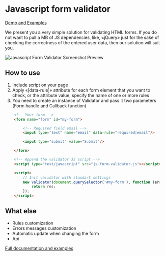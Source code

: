 Javascript form validator
==============

[Demo and Examples](https://via-profit.github.io/js-form-validator/)

We present you a very simple solution for validating HTML forms. If you do not want to pull a MB of JS dependencies, like, «jQuery» just for the sake of checking the correctness of the entered user data, then our solution will suit you.

![Javascript Form Validator Screenshot Preview](https://raw.githubusercontent.com/Via-profit/js-form-validator/master/assets/img/form-validator-preview.png)

How to use
------------

1. Include script on your page
2. Apply «[data-rule]» attribute for each form element that you want to check, or the attribute value, specify the name of one or more rules
3. You need to create an instance of Validator and pass it two parameters (Form handle and Callback function)

```html    
	<!-- Your form -->
	<form name="form" id="my-form">

		<!-- Required field email -->
		<input type="text" name="email" data-rule="required|email"/>

		<input type="submit" value="Submit"/>

	</form>

	<!-- Append the validator JS script -->
	<script type="text/javascript" src="js-form-validator.js"></script>

	<script>
		// Init validator with standart settings
		new Validator(document.querySelector('#my-form'), function (err, res) {
			return res;
		});
	</script>
```


What else
------------

 - Rules customization
 - Errors messages customization
 - Automatic update when changing the form
 - Api

[Full documentation and examples](https://via-profit.github.io/js-form-validator/)
